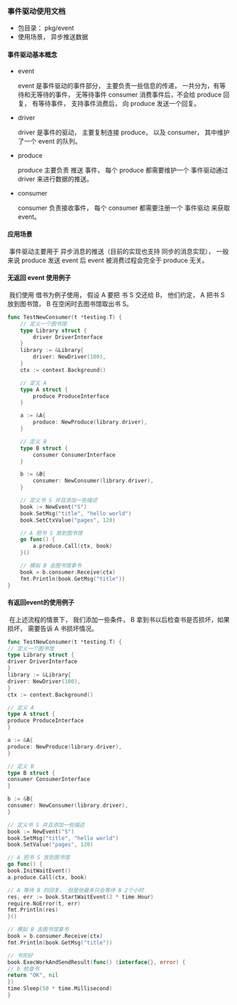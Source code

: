 ### 事件驱动使用文档



- 包目录： pkg/event
- 使用场景， 异步推送数据



#### 事件驱动基本概念

- event

  event 是事件驱动的事件部分， 主要负责一些信息的传递， 一共分为，有等待和无等待的事件， 无等待事件 consumer 消费事件后，不会给 produce 回复， 有等待事件， 支持事件消费后， 向 produce 发送一个回复。

- driver

  driver 是事件的驱动， 主要复制连接 produce， 以及 consumer， 其中维护了一个 event 的队列。

- produce

  produce 主要负责 推送 事件， 每个 produce 都需要维护一个 事件驱动通过 driver 来进行数据的推送。

- consumer

  consumer 负责接收事件， 每个 consumer 都需要注册一个 事件驱动 来获取 event。

#### 

#### 应用场景

​	事件驱动主要用于 异步消息的推送（目前的实现也支持 同步的消息实现）， 一般来说 produce 发送 event 后 event 被消费过程会完全于 produce 无关。



#### 无返回 event 使用例子

​	我们使用 借书为例子使用， 假设 A 要把 书 S 交还给 B， 他们约定， A 把书 S 放到图书馆， B 在空闲时去图书馆取出书 S。

```go
func TestNewConsumer(t *testing.T) {
	// 定义一个图书馆
	type Library struct {
		driver DriverInterface
	}
	library := &Library{
		driver: NewDriver(100),
	}
	ctx := context.Background()

	// 定义 A
	type A struct {
		produce ProduceInterface
	}

	a := &A{
		produce: NewProduce(library.driver),
	}

	// 定义 B
	type B struct {
		consumer ConsumerInterface
	}

	b := &B{
		consumer: NewConsumer(library.driver),
	}

	// 定义书 S 并且添加一些描述
	book := NewEvent("S")
	book.SetMsg("title", "hello world")
	book.SetCtxValue("pages", 120)

	// A 把书 S 放到图书馆
	go func() {
		a.produce.Call(ctx, book)
	}()

	// 模拟 B 去图书馆拿书
	book = b.consumer.Receive(ctx)
	fmt.Println(book.GetMsg("title"))
}
```



#### 有返回event的使用例子

​	在上述流程的情景下， 我们添加一些条件， B 拿到书以后检查书是否损坏，如果损坏， 需要告诉 A 书损坏情况。

```go
func TestNewConsumer(t *testing.T) {
// 定义一个图书馆
type Library struct {
driver DriverInterface
}
library := &Library{
driver: NewDriver(100),
}
ctx := context.Background()

// 定义 A
type A struct {
produce ProduceInterface
}

a := &A{
produce: NewProduce(library.driver),
}

// 定义 B
type B struct {
consumer ConsumerInterface
}

b := &B{
consumer: NewConsumer(library.driver),
}

// 定义书 S 并且添加一些描述
book := NewEvent("S")
book.SetMsg("title", "hello world")
book.SetValue("pages", 120)

// A 把书 S 放到图书馆
go func() {
book.InitWaitEvent()
a.produce.Call(ctx, book)

// A 等待 B 的回复， 但是他最多只会等待 B 2个小时
res, err := book.StartWaitEvent(2 * time.Hour)
require.NoError(t, err)
fmt.Println(res)
}()

// 模拟 B 去图书馆拿书
book = b.consumer.Receive(ctx)
fmt.Println(book.GetMsg("title"))

// 书完好
book.ExecWorkAndSendResult(func() (interface{}, error) {
// b 检查书
return "OK", nil
})
time.Sleep(50 * time.Millisecond)
}
```

​	

